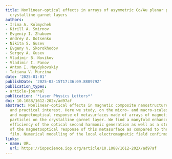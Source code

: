 ```yaml
---
title: Nonlinear-optical effects in arrays of asymmetric Co/Au planar particles on
  crystalline garnet layers
authors:
- Irina A. Kolmychek
- Kirill A. Smirnov
- Evgeniy I. Zhaboev
- Andrey A. Dotsenko
- Nikita S. Gusev
- Evgeny V. Skorokhodov
- Sergey A. Gusev
- Vladimir B. Novikov
- Vladimir I. Panov
- Anton I. Maydykovskiy
- Tatiana V. Murzina
date: '2025-01-01'
publishDate: '2025-03-15T17:36:09.880979Z'
publication_types:
- article-journal
publication: '*Laser Physics Letters*'
doi: 10.1088/1612-202x/ad97af
abstract: Nonlinear-optical effects in magnetic composite nanostructures are of fundamental
  and practical interest. Here we study, on the micro- and macro-scales, the nonlinear-optical
  and magnetooptical response of metasurfaces made of arrays of magnetic Co/Au plasmonic
  particles on the crystalline garnet layer. We find a manyfold enhancement of the
  efficiency of the optical second harmonic generation as well as a strong modification
  of the magnetooptical response of this metasurface as compared to the pure garnet
  film. Numerical modelling of the local electromagnetic field confirms these findings.
links:
- name: URL
  url: https://iopscience.iop.org/article/10.1088/1612-202X/ad97af
---
```

